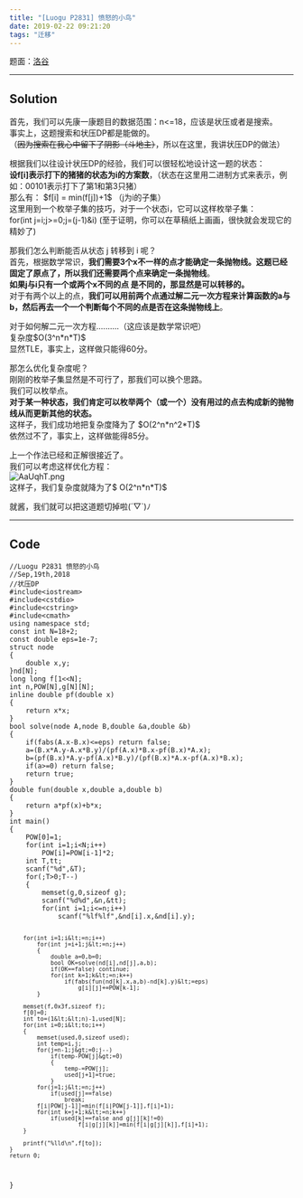 ```yaml
---
title: "[Luogu P2831] 愤怒的小鸟"
date: 2019-02-22 09:21:20
tags: "迁移"
---
```

<p>题面：<a href="https://www.luogu.org/problemnew/show/P2831" target="_blank"  rel="nofollow" >洛谷</a></p>
<hr />
<h2>Solution</h2>
<p>首先，我们可以先康一康题目的数据范围：n&lt;=18，应该是状压或者是搜索。<br />
事实上，这题搜索和状压DP都是能做的。<br />
（<del>因为搜索在我心中留下了阴影（斗地主）</del>，所以在这里，我讲状压DP的做法）</p>
<p>根据我们以往设计状压DP的经验，我们可以很轻松地设计这一题的状态：<br />
<strong>设f[i]表示打下的猪猪的状态为i的方案数</strong>，（状态在这里用二进制方式来表示，例如：00101表示打下了第1和第3只猪）<br />
那么有： $f[i] = min(f[j])+1$ （j为i的子集）<br />
这里用到一个枚举子集的技巧，对于一个状态i，它可以这样枚举子集：<br />
for(int j=i;j>=0;j=(j-1)&amp;i) (至于证明，你可以在草稿纸上画画，很快就会发现它的精妙了)</p>
<p>那我们怎么判断能否从状态 j 转移到 i 呢？<br />
首先，根据数学常识，<strong>我们需要3个x不一样的点才能确定一条抛物线。这题已经固定了原点了，所以我们还需要两个点来确定一条抛物线</strong>。<br />
<strong>如果j与i只有一个或两个x不同的点 是不同的，那显然是可以转移的。</strong><br />
对于有两个以上的点，<strong>我们可以用前两个点通过解二元一次方程来计算函数的a与b，然后再去一个一个判断每个不同的点是否在这条抛物线上</strong>。</p>
<p>对于如何解二元一次方程..........（这应该是数学常识吧）<br />
复杂度$O(3^n&#42;n&#42;T)$<br />
显然TLE，事实上，这样做只能得60分。</p>
<p>那怎么优化复杂度呢？<br />
刚刚的枚举子集显然是不可行了，那我们可以换个思路。<br />
我们可以枚举点。<br />
<strong>对于某一种状态，我们肯定可以枚举两个（或一个）没有用过的点去构成新的抛物线从而更新其他的状态。</strong><br />
这样子，我们成功地把复杂度降为了 $O(2^n&#42;n^2&#42;T)$<br />
依然过不了，事实上，这样做能得85分。</p>
<p>上一个作法已经和正解很接近了。<br />
我们可以考虑这样优化方程：<br />
<img src="https://s2.ax1x.com/2019/03/27/AaUqhT.png" alt="AaUqhT.png" /><br />
这样子，我们复杂度就降为了$ O(2^n&#42;n&#42;T)$</p>
<p>就酱，我们就可以把这道题切掉啦(´▽`)ﾉ</p>
<hr />
<h2>Code</h2>
<pre><code class="language-cpp line-numbers">//Luogu P2831 愤怒的小鸟
//Sep,19th,2018
//状压DP
#include&lt;iostream&gt;
#include&lt;cstdio&gt;
#include&lt;cstring&gt;
#include&lt;cmath&gt;
using namespace std;
const int N=18+2;
const double eps=1e-7;
struct node
{
    double x,y;
}nd[N];
long long f[1&lt;&lt;N];
int n,POW[N],g[N][N];
inline double pf(double x)
{
    return x*x;
}
bool solve(node A,node B,double &amp;a,double &amp;b)
{
    if(fabs(A.x-B.x)&lt;=eps) return false;
    a=(B.x*A.y-A.x*B.y)/(pf(A.x)*B.x-pf(B.x)*A.x);
    b=(pf(B.x)*A.y-pf(A.x)*B.y)/(pf(B.x)*A.x-pf(A.x)*B.x);
    if(a&gt;=0) return false;
    return true;
}
double fun(double x,double a,double b)
{
    return a*pf(x)+b*x;
}
int main()
{
    POW[0]=1;
    for(int i=1;i&lt;N;i++)
        POW[i]=POW[i-1]*2;
    int T,tt;
    scanf("%d",&amp;T);
    for(;T&gt;0;T--)
    {
        memset(g,0,sizeof g);
        scanf("%d%d",&amp;n,&amp;tt);
        for(int i=1;i&lt;=n;i++)
            scanf("%lf%lf",&amp;nd[i].x,&amp;nd[i].y);

        for(int i=1;i&lt;=n;i++)
            for(int j=i+1;j&lt;=n;j++)
            {
                double a=0,b=0;
                bool OK=solve(nd[i],nd[j],a,b);
                if(OK==false) continue;
                for(int k=1;k&lt;=n;k++)
                    if(fabs(fun(nd[k].x,a,b)-nd[k].y)&lt;=eps)
                        g[i][j]+=POW[k-1];
            }

        memset(f,0x3f,sizeof f);
        f[0]=0;
        int to=(1&lt;&lt;n)-1,used[N];
        for(int i=0;i&lt;to;i++)
        {
            memset(used,0,sizeof used);
            int temp=i,j;
            for(j=n-1;j&gt;=0;j--)
                if(temp-POW[j]&gt;=0)
                {
                    temp-=POW[j];
                    used[j+1]=true;
                }
            for(j=1;j&lt;=n;j++)
                if(used[j]==false) 
                    break;
            f[i|POW[j-1]]=min(f[i|POW[j-1]],f[i]+1);
            for(int k=j+1;k&lt;=n;k++)
                if(used[k]==false and g[j][k]!=0)
                        f[i|g[j][k]]=min(f[i|g[j][k]],f[i]+1);
        }

        printf("%lld\n",f[to]);
    }
    return 0;
}
</code></pre>
